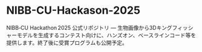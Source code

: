 # NIBB-CU-Hackason-2025
NIBB‑CU Hackathon 2025 公式リポジトリ — 生物画像から3Dキングフィッシャーモデルを生成するコンテスト向けに、ハンズオン、ベースラインコード等を提供します。終了後に受賞プログラムも公開予定。
